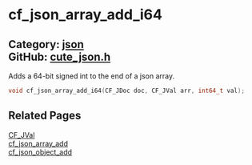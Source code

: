 [](../header.md ':include')

# cf_json_array_add_i64

Category: [json](/api_reference?id=json)  
GitHub: [cute_json.h](https://github.com/RandyGaul/cute_framework/blob/master/include/cute_json.h)  
---

Adds a 64-bit signed int to the end of a json array.

```cpp
void cf_json_array_add_i64(CF_JDoc doc, CF_JVal arr, int64_t val);
```

## Related Pages

[CF_JVal](/json/cf_jval.md)  
[cf_json_array_add](/json/cf_json_array_add.md)  
[cf_json_object_add](/json/cf_json_object_add.md)  
